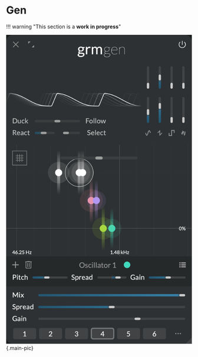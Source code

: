 # Gen

!!! warning "This section is a **work in progress**"

![Screenshot of the Gen module](../assets/images/gen.png){.main-pic}
